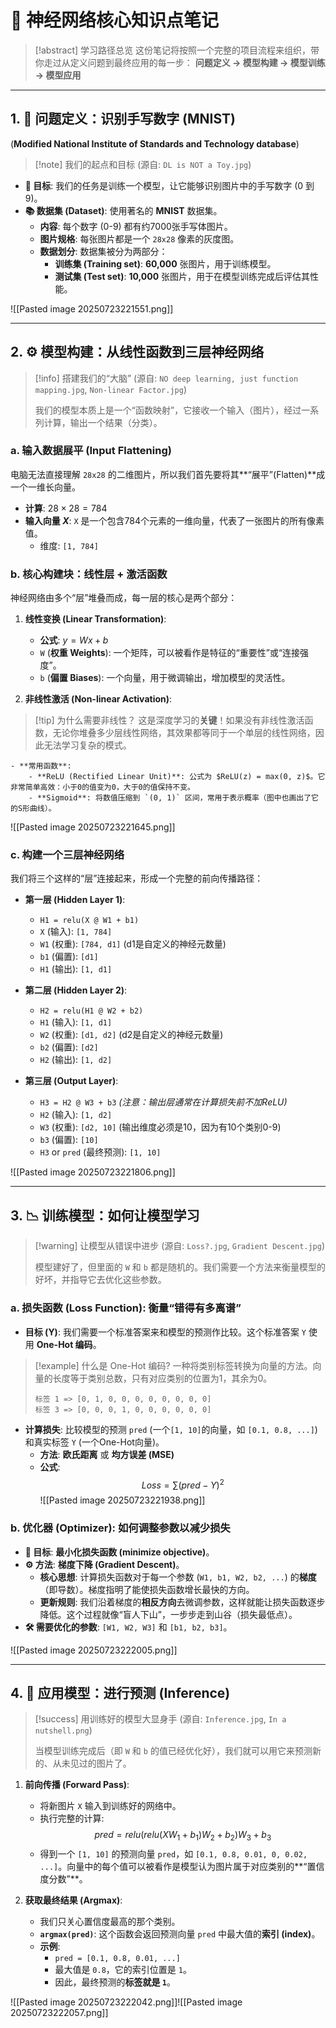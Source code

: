 # 🧠 神经网络核心知识点笔记

> [!abstract] 学习路径总览
> 这份笔记将按照一个完整的项目流程来组织，带你走过从定义问题到最终应用的每一步：
> **问题定义 -> 模型构建 -> 模型训练 -> 模型应用**

---

## 1. 🎯 问题定义：识别手写数字 (MNIST)
(**Modified National Institute of Standards and Technology database**)
> [!note] 我们的起点和目标
> (源自: `DL is NOT a Toy.jpg`)

- **🎯 目标**: 我们的任务是训练一个模型，让它能够识别图片中的手写数字 (0 到 9)。
- **📚 数据集 (Dataset)**: 使用著名的 **MNIST** 数据集。
    - **内容**: 每个数字 (0-9) 都有约7000张手写体图片。
    - **图片规格**: 每张图片都是一个 `28x28` 像素的灰度图。
    - **数据划分**: 数据集被分为两部分：
        - **训练集 (Training set)**: **60,000** 张图片，用于训练模型。
        - **测试集 (Test set)**: **10,000** 张图片，用于在模型训练完成后评估其性能。

![[Pasted image 20250723221551.png]]

---

## 2. ⚙️ 模型构建：从线性函数到三层神经网络
> [!info] 搭建我们的“大脑”
> (源自: `NO deep learning, just function mapping.jpg`, `Non-linear Factor.jpg`)
>
> 我们的模型本质上是一个“函数映射”，它接收一个输入（图片），经过一系列计算，输出一个结果（分类）。

### a. 输入数据展平 (Input Flattening)

电脑无法直接理解 `28x28` 的二维图片，所以我们首先要将其**“展平”(Flatten)**成一个一维长向量。
- **计算**: $28 \times 28 = 784$
- **输入向量 $X$**: `X` 是一个包含784个元素的一维向量，代表了一张图片的所有像素值。
    - 维度: `[1, 784]`

### b. 核心构建块：线性层 + 激活函数

神经网络由多个“层”堆叠而成，每一层的核心是两个部分：

1.  **线性变换 (Linear Transformation)**:
    - **公式**: $y = Wx + b$
    - `W` (**权重 Weights**): 一个矩阵，可以被看作是特征的“重要性”或“连接强度”。
    - `b` (**偏置 Biases**): 一个向量，用于微调输出，增加模型的灵活性。

2.  **非线性激活 (Non-linear Activation)**:
> [!tip] 为什么需要非线性？
> 这是深度学习的**关键**！如果没有非线性激活函数，无论你堆叠多少层线性网络，其效果都等同于一个单层的线性网络，因此无法学习复杂的模式。

    - **常用函数**:
        - **ReLU (Rectified Linear Unit)**: 公式为 $ReLU(z) = max(0, z)$。它非常简单高效：小于0的值变为0，大于0的值保持不变。
        - **Sigmoid**: 将数值压缩到 `(0, 1)` 区间，常用于表示概率（图中也画出了它的S形曲线）。

![[Pasted image 20250723221645.png]]

### c. 构建一个三层神经网络

我们将三个这样的“层”连接起来，形成一个完整的前向传播路径：

- **第一层 (Hidden Layer 1)**:
    - `H1 = relu(X @ W1 + b1)`
    - `X` (输入): `[1, 784]`
    - `W1` (权重): `[784, d1]` (d1是自定义的神经元数量)
    - `b1` (偏置): `[d1]`
    - `H1` (输出): `[1, d1]`

- **第二层 (Hidden Layer 2)**:
    - `H2 = relu(H1 @ W2 + b2)`
    - `H1` (输入): `[1, d1]`
    - `W2` (权重): `[d1, d2]` (d2是自定义的神经元数量)
    - `b2` (偏置): `[d2]`
    - `H2` (输出): `[1, d2]`

- **第三层 (Output Layer)**:
    - `H3 = H2 @ W3 + b3`  *(注意：输出层通常在计算损失前不加ReLU)*
    - `H2` (输入): `[1, d2]`
    - `W3` (权重): `[d2, 10]` (输出维度必须是10，因为有10个类别0-9)
    - `b3` (偏置): `[10]`
    - `H3` or `pred` (最终预测): `[1, 10]`

![[Pasted image 20250723221806.png]]

---

## 3. 📉 训练模型：如何让模型学习
> [!warning] 让模型从错误中进步
> (源自: `Loss?.jpg`, `Gradient Descent.jpg`)
>
> 模型建好了，但里面的 `W` 和 `b` 都是随机的。我们需要一个方法来衡量模型的好坏，并指导它去优化这些参数。

### a. 损失函数 (Loss Function): 衡量“错得有多离谱”

- **目标 (Y)**: 我们需要一个标准答案来和模型的预测作比较。这个标准答案 `Y` 使用 **One-Hot 编码**。
> [!example] 什么是 One-Hot 编码?
> 一种将类别标签转换为向量的方法。向量的长度等于类别总数，只有对应类别的位置为1，其余为0。
> ```
> 标签 1 => [0, 1, 0, 0, 0, 0, 0, 0, 0, 0]
> 标签 3 => [0, 0, 0, 1, 0, 0, 0, 0, 0, 0]
> ```

- **计算损失**: 比较模型的预测 `pred` (一个`[1, 10]`的向量，如 `[0.1, 0.8, ...]`) 和真实标签 `Y` (一个One-Hot向量)。
    - **方法**: **欧氏距离** 或 **均方误差 (MSE)**
    - **公式**: $$Loss = \sum (pred - Y)^2$$
![[Pasted image 20250723221938.png]]

### b. 优化器 (Optimizer): 如何调整参数以减少损失

- **🎯 目标**: **最小化损失函数 (minimize objective)**。
- **⚙️ 方法**: **梯度下降 (Gradient Descent)**。
    - **核心思想**: 计算损失函数对于每一个参数 (`W1, b1, W2, b2, ...`) 的**梯度**（即导数）。梯度指明了能使损失函数增长最快的方向。
    - **更新规则**: 我们沿着梯度的**相反方向**去微调参数，这样就能让损失函数逐步降低。这个过程就像“盲人下山”，一步步走到山谷（损失最低点）。
- **🛠️ 需要优化的参数**: `[W1, W2, W3]` 和 `[b1, b2, b3]`。

![[Pasted image 20250723222005.png]]

---

## 4. 🚀 应用模型：进行预测 (Inference)
> [!success] 用训练好的模型大显身手
> (源自: `Inference.jpg`, `In a nutshell.png`)
>
> 当模型训练完成后（即 `W` 和 `b` 的值已经优化好），我们就可以用它来预测新的、从未见过的图片了。

1.  **前向传播 (Forward Pass)**:
    - 将新图片 `X` 输入到训练好的网络中。
    - 执行完整的计算:
    $$pred = relu(relu(XW_1+b_1)W_2 + b_2)W_3 + b_3$$
    - 得到一个 `[1, 10]` 的预测向量 `pred`，如 `[0.1, 0.8, 0.01, 0, 0.02, ...]`。向量中的每个值可以被看作是模型认为图片属于对应类别的**“置信度分数”**。

2.  **获取最终结果 (Argmax)**:
    - 我们只关心置信度最高的那个类别。
    - **`argmax(pred)`**: 这个函数会返回预测向量 `pred` 中最大值的**索引 (index)**。
    - **示例**:
        - `pred = [0.1, 0.8, 0.01, ...]`
        - 最大值是 `0.8`，它的索引位置是 `1`。
        - 因此，最终预测的**标签就是 `1`**。

![[Pasted image 20250723222042.png]]![[Pasted image 20250723222057.png]]
